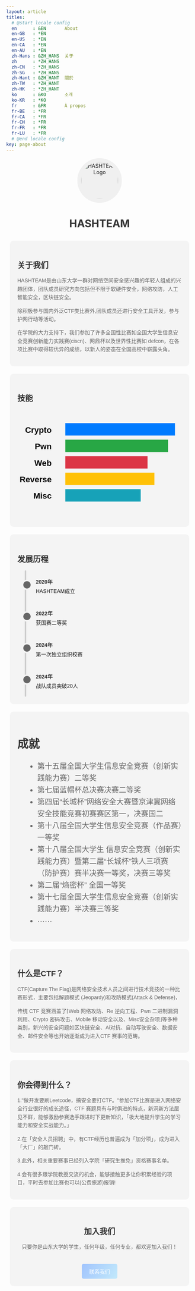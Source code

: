 ```yaml
---
layout: article
titles:
  # @start locale config
  en      : &EN       About
  en-GB   : *EN
  en-US   : *EN
  en-CA   : *EN
  en-AU   : *EN
  zh-Hans : &ZH_HANS  关于
  zh      : *ZH_HANS
  zh-CN   : *ZH_HANS
  zh-SG   : *ZH_HANS
  zh-Hant : &ZH_HANT  關於
  zh-TW   : *ZH_HANT
  zh-HK   : *ZH_HANT
  ko      : &KO       소개
  ko-KR   : *KO
  fr      : &FR       À propos
  fr-BE   : *FR
  fr-CA   : *FR
  fr-CH   : *FR
  fr-FR   : *FR
  fr-LU   : *FR
  # @end locale config
key: page-about
---
```


<style>
        .container, .container2, .container3 {
          display: grid;
          grid-template-rows: auto;
          gap: 20px;
          padding: 10px;
          font-family: Arial, sans-serif;
        }

        .container {
          grid-template-columns: 2fr 1fr;
        }

        .container2 {
          grid-template-columns: 1fr 2fr;
        }

        .container3 {
          grid-template-columns: 1fr 1fr;
        }

        @media (max-width: 1000px) {
          .container, .container2, .container3 {
            grid-template-columns: 1fr;
          }
        }

        .logo {
          grid-column: 1 / 3;
          text-align: center;
        }

        .logo img {
          border-radius: 50%;
          background-color: #f0f0f0;
          padding: 10px;
        }

        .about, .skills, .history, .join-us {
          background-color: #f4f4f4;
          padding: 20px;
          border-radius: 10px;
        }

        .achievements{
          background-color: #f4f4f4;
          padding: 20px;
          border-radius: 10px;
          font-size: 20px;
        }

        .skills svg {
          text-align: center;
        }

        h1, h2 {
          color: #333;
        }

        p, ul {
          color: #666;
          line-height: 1.6;
        }

        ul {
          list-style-type: disc;
          margin-left: 20px;
        }

        /* 修改后的时间线样式 - 桌面端垂直排列 */
        .timeline {
          display: flex;
          flex-direction: column;
          position: relative;
          padding: 20px 0;
          margin-left: 20px;
        }

        .timeline:before {
          content: '';
          position: absolute;
          top: 0;
          left: 0;
          width: 4px;
          height: 100%;
          background-color: #ccc;
          border-radius: 3px;
        }

        .timeline .event {
          position: relative;
          margin-bottom: 40px;
          padding-left: 30px;
        }

        .timeline .event:last-child {
          margin-bottom: 0;
        }

        .timeline .event:before {
          content: '';
          position: absolute;
          top: 5px;
          left: -8px;
          width: 20px;
          height: 20px;
          background-color: #666;
          border-radius: 50%;
          border: 4px solid #f4f4f4;
          z-index: 1;
        }

        .timeline .event span {
          display: block;
        }

        .timeline .event span:first-child {
          font-weight: bold;
          margin-bottom: 5px;
          color: #333;
        }

        /* 移动端样式 */
        @media (max-width: 600px) {
          .timeline {
            margin-left: 10px;
          }
          
          .timeline .event {
            padding-left: 25px;
          }
          
          .timeline .event:before {
            left: -6px;
            width: 16px;
            height: 16px;
          }
        }

        .join-us {
          grid-column: 1 / 3;
          text-align: center;
        }

        .join-button {
          display: inline-block;
          margin-top: 20px;
          padding: 10px 20px;
          background: linear-gradient(120deg, #a1c4fd 0%, #c2e9fb 100%);
          color: #ffffff;
          text-decoration: none;
          border-radius: 5px;
        }

        .join-button:hover {
          background: linear-gradient(120deg, #e0c3fc 0%, #8ec5fc 100%);
          text-decoration:none;
        }
    </style>

<div class="logo">
    <img src="https://s2.loli.net/2024/06/07/7vdFaYn3gSL2Csf.png" alt="HASHTEAM Logo" width="100" height="100">
    <h1><strong>HASHTEAM</strong></h1>
</div>

<div class="container">
  <div class="about">
    <h2>关于我们</h2>
    <p>HASHTEAM是由山东大学一群对网络空间安全感兴趣的年轻人组成的兴趣团体，团队成员研究方向包括但不限于软硬件安全，网络攻防，人工智能安全，区块链安全。</p>
    <p>除积极参与国内外泛CTF类比赛外,团队成员还进行安全工具开发，参与护网行动等活动。</p>
    <p>在学院的大力支持下，我们参加了许多全国性比赛如全国大学生信息安全竞赛创新能力实践赛(ciscn)、网鼎杯以及世界性比赛如 defcon，在各项比赛中取得较优异的成绩，以新人的姿态在全国高校中崭露头角。</p>

  </div>

  <div class="skills">
    <h2>技能</h2>
    <svg viewBox="-5 0 120 80" xmlns="http://www.w3.org/2000/svg">
      <!-- 柱状图 -->
      <rect x="30" y="10" width="80" height="9" fill="#007bff" />
      <rect x="30" y="22" width="75" height="9" fill="#28a745" />
      <rect x="30" y="34" width="60" height="9" fill="#dc3545" />
      <rect x="30" y="46" width="65" height="9" fill="#ffc107" />
      <rect x="30" y="58" width="55" height="9" fill="#17a2b8" />
      <!-- 标签 -->
      <text x="20" y="17" text-anchor="end" font-size="6" font-weight="bold">Crypto</text>
      <text x="20" y="29" text-anchor="end" font-size="6" font-weight="bold">Pwn</text>
      <text x="20" y="41" text-anchor="end" font-size="6" font-weight="bold">Web</text>
      <text x="20" y="53" text-anchor="end" font-size="6" font-weight="bold">Reverse</text>
      <text x="20" y="65" text-anchor="end" font-size="6" font-weight="bold">Misc</text>
    </svg>
  </div>
</div>

<div class="container2">
  <div class="history">
    <h2>发展历程</h2>
      <div class="timeline">
        <div class="event">
          <span>2020年</span>
          <span>HASHTEAM成立</span>
        </div>
        <div class="event">
          <span>2022年</span>
          <span>获国赛二等奖</span>
        </div>
        <div class="event">
          <span>2024年</span>
          <span>第一次独立组织校赛</span>
        </div>
        <div class="event">
          <span>2024年</span>
          <span>战队成员突破20人</span>
        </div>
      </div>
    </div>
    
  <div class="achievements">
    <h2>成就</h2>
    <ul>
      <li>第十五届全国大学生信息安全竞赛（创新实践能力赛）二等奖</li>
      <li>第七届蓝帽杯总决赛决赛二等奖</li>
      <li>第四届“长城杯”网络安全大赛暨京津冀网络安全技能竞赛初赛赛区第一，决赛国二</li>
      <li>第十八届全国大学生信息安全竞赛（作品赛）一等奖</li>
      <li>第十八届全国大学生 信息安全竞赛（创新实践能力赛）暨第二届“长城杯”铁人三项赛（防护赛）赛半决赛一等奖，决赛三等奖</li>
      <li>第二届“熵密杯” 全国一等奖</li>
      <li>第十七届全国大学生信息安全竞赛（创新实践能力赛）半决赛三等奖</li>
      <li>······</li>
    </ul>
  </div>
</div>


<div class="container3">
  <div class="about">
    <h2>什么是CTF？</h2>
    <p>CTF(Capture The Flag)是网络安全技术人员之间进行技术竞技的一种比赛形式，主要包括解题模式 (Jeopardy)和攻防模式(Attack & Defense)，</p>
    <p>传统 CTF 竞赛涵盖了⌈Web 网络攻防、Re 逆向工程、Pwn 二进制漏洞利用、Crypto 密码攻击、Mobile 移动安全以及、Misc安全杂项⌋等多种类别，新兴的安全问题如区块链安全、Ai对抗、自动写驶安全、数据安全、邮件安全等也开始逐渐成为进入CTF 赛事的范畴。</p>
  </div>

  <div class="about">
    <h2>你会得到什么？</h2>
    <p>1."做开发要刷Leetcode，搞安全要打CTF。"参加CTF比赛是进入网络安全行业很好的成长途径，CTF 赛题具有与时俱进的特点，新洞新方法层见不鲜，能够激励参赛选手跟进时下更新知识，「极大地提升学生的学习能力和安全实战能力。」</p>
    <p>2.在「安全人员招聘」中，有CTF经历也普遍成为「加分项」，成为进入「大厂」的敲门砖。</p>
    <p>3.此外，相关重要赛事已经列入学院「研究生推免」资格赛事名单。</p>
    <p>4.会有很多跟学院教授交流的机会，能够接触更多让你积累经验的项目，平时去参加比赛也可以(公费旅游)报销!</p>
  </div>
</div>





<div class="container">
  <div class="join-us">
    <h2>加入我们</h2>
    <p>只要你是山东大学的学生，任何年级，任何专业，都欢迎加入我们！</p>
    <a href="https://qm.qq.com/q/W4Lhi8dPaI" class="join-button">联系我们</a>
  </div>
</div>
